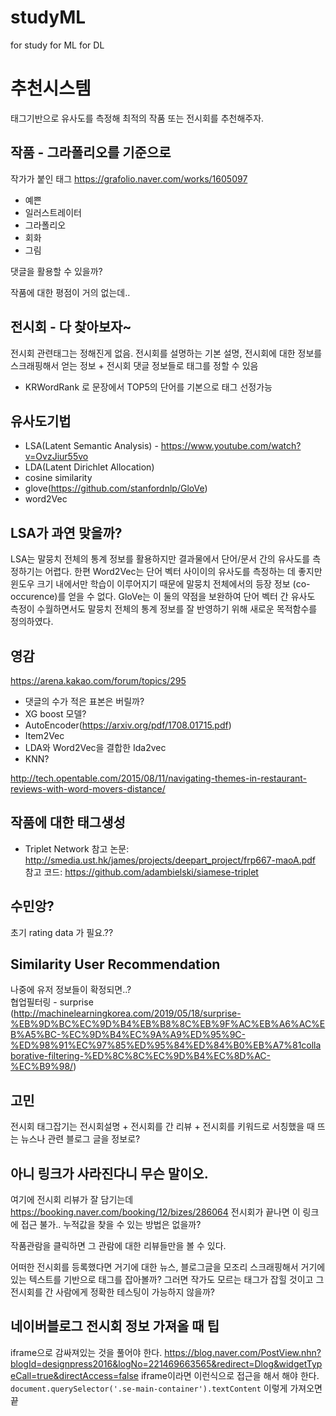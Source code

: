 # studyML 
for study for ML for DL

# 추천시스템
태그기반으로 유사도를 측정해 최적의 작품 또는 전시회를 추천해주자. 

## 작품 - 그라폴리오를 기준으로
작가가 붙인 태그
https://grafolio.naver.com/works/1605097
 - 예쁜
 - 일러스트레이터
 - 그라폴리오
 - 회화
 - 그림

댓글을 활용할 수 있을까? 

작품에 대한 평점이 거의 없는데.. 

## 전시회 - 다 찾아보자~
전시회 관련태그는 정해진게 없음. 전시회를 설명하는 기본 설명, 전시회에 대한 정보를 스크래핑해서 얻는 정보 + 전시회 댓글 정보들로 태그를 정할 수 있음
 - KRWordRank 로 문장에서 TOP5의 단어를 기본으로 태그 선정가능 

## 유사도기법
 - LSA(Latent Semantic Analysis) - https://www.youtube.com/watch?v=OvzJiur55vo
 - LDA(Latent Dirichlet Allocation)
 - cosine similarity
 - glove(https://github.com/stanfordnlp/GloVe)
 - word2Vec

## LSA가 과연 맞을까? 
LSA는 말뭉치 전체의 통계 정보를 활용하지만 결과물에서 단어/문서 간의 유사도를 측정하기는 어렵다. 한편 Word2Vec는 단어 벡터 사이이의 유사도를 측정하는 데 좋지만 윈도우 크기 내에서만 학습이 이루어지기 때문에 말뭉치 전체에서의 등장 정보 (co-occurence)를 얻을 수 없다. GloVe는 이 둘의 약점을 보완하여 단어 벡터 간 유사도 측정이 수월하면서도 말뭉치 전체의 통계 정보를 잘 반영하기 위해 새로운 목적함수를 정의하였다.

## 영감
https://arena.kakao.com/forum/topics/295 
 - 댓글의 수가 적은 표본은 버릴까? 
 - XG boost 모델? 
 - AutoEncoder(https://arxiv.org/pdf/1708.01715.pdf)
 - Item2Vec
 - LDA와 Word2Vec을 결합한 Ida2vec
 - KNN?

http://tech.opentable.com/2015/08/11/navigating-themes-in-restaurant-reviews-with-word-movers-distance/

## 작품에 대한 태그생성
 - Triplet Network
 참고 논문: http://smedia.ust.hk/james/projects/deepart_project/frp667-maoA.pdf
 참고 코드: https://github.com/adambielski/siamese-triplet


## 수민앙?
초기 rating data 가 필요.??

## Similarity User Recommendation
나중에 유저 정보들이 확정되면..?  
협업필터링 - surprise (http://machinelearningkorea.com/2019/05/18/surprise-%EB%9D%BC%EC%9D%B4%EB%B8%8C%EB%9F%AC%EB%A6%AC%EB%A5%BC-%EC%9D%B4%EC%9A%A9%ED%95%9C-%ED%98%91%EC%97%85%ED%95%84%ED%84%B0%EB%A7%81collaborative-filtering-%ED%8C%8C%EC%9D%B4%EC%8D%AC-%EC%B9%98/)

## 고민 
전시회 태그잡기는 전시회설명 + 전시회를 간 리뷰 + 전시회를 키워드로 서칭했을 때 뜨는 뉴스나 관련 블로그 글을 정보로?

## 아니 링크가 사라진다니 무슨 말이오. 
여기에 전시회 리뷰가 잘 담기는데 https://booking.naver.com/booking/12/bizes/286064 전시회가 끝나면 이 링크에 접근 불가.. 누적값을 찾을 수 있는 방법은 없을까?  

작품관람을 클릭하면 그 관람에 대한 리뷰들만을 볼 수 있다. 

어떠한 전시회를 등록했다면 거기에 대한 뉴스, 블로그글을 모조리 스크래핑해서 거기에 있는 텍스트를 기반으로 태그를 잡아볼까? 그러면 작가도 모르는 태그가 잡힐 것이고 그 전시회를 간 사람에게 정확한 테스팅이 가능하지 않을까? 

## 네이버블로그 전시회 정보 가져올 때 팁
iframe으로 감싸져있는 것을 풀어야 한다. 
https://blog.naver.com/PostView.nhn?blogId=designpress2016&logNo=221469663565&redirect=Dlog&widgetTypeCall=true&directAccess=false
iframe이라면 이런식으로 접근을 해서 해야 한다. 
`document.querySelector('.se-main-container').textContent`
이렇게 가져오면 끝
